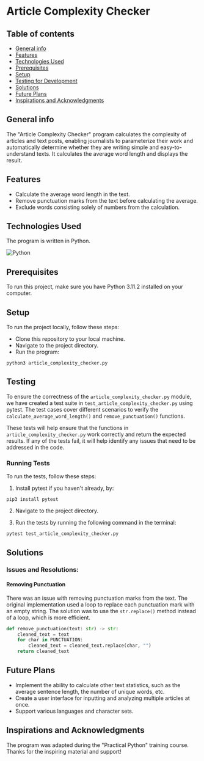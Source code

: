 # Article Complexity Checker

## Table of contents
* [General info](#general-info)
* [Features](#features)
* [Technologies Used](#technologies-used)
* [Prerequisites](#prerequisites)
* [Setup](#setup)
* [Testing for Development](#testing-for-evelopment)
* [Solutions](#solutions)
* [Future Plans](#future-plans)
* [Inspirations and Acknowledgments](#inspirations-and-acknowledgments)

## General info

The "Article Complexity Checker" program calculates the complexity of articles and text posts, enabling journalists to parameterize their work and automatically determine whether they are writing simple and easy-to-understand texts. It calculates the average word length and displays the result.

## Features

- Calculate the average word length in the text.
- Remove punctuation marks from the text before calculating the average.
- Exclude words consisting solely of numbers from the calculation.

## Technologies Used

The program is written in Python.

![Python](https://img.shields.io/badge/python-3670A0?style=for-the-badge&logo=python&logoColor=ffdd54)

## Prerequisites

To run this project, make sure you have Python 3.11.2 installed on your computer.

## Setup

To run the project locally, follow these steps:

- Clone this repository to your local machine.
- Navigate to the project directory.
- Run the program:
```
python3 article_complexity_checker.py
```

## Testing

To ensure the correctness of the `article_complexity_checker.py` module, we have created a test suite in `test_article_complexity_checker.py` using pytest. 
The test cases cover different scenarios to verify the `calculate_average_word_length()` and `remove_punctuation()` functions.

These tests will help ensure that the functions in `article_complexity_checker.py` work correctly and return the expected results. If any of the tests fail, it will help identify any issues that need to be addressed in the code.

### Running Tests
To run the tests, follow these steps:

1. Install pytest if you haven't already, by:
``` 
pip3 install pytest
```
2. Navigate to the project directory.

3. Run the tests by running the following command in the terminal:
```
pytest test_article_complexity_checker.py
```

## Solutions

### Issues and Resolutions:

#### Removing Punctuation

There was an issue with removing punctuation marks from the text. The original implementation used a loop to replace each punctuation mark with an empty string. The solution was to use the `str.replace()` method instead of a loop, which is more efficient.

```python
def remove_punctuation(text: str) -> str:
    cleaned_text = text
    for char in PUNCTUATION:
        cleaned_text = cleaned_text.replace(char, "")
    return cleaned_text
```

## Future Plans

- Implement the ability to calculate other text statistics, such as the average sentence length, the number of unique words, etc.
- Create a user interface for inputting and analyzing multiple articles at once.
- Support various languages and character sets.

## Inspirations and Acknowledgments

The program was adapted during the "Practical Python" training course. Thanks for the inspiring material and support!
